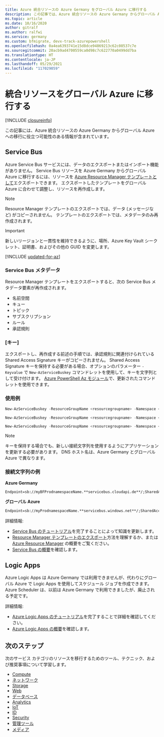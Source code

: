 ```yaml
---
title: Azure 統合リソースの Azure Germany をグローバル Azure に移行する
description: この記事では、Azure 統合リソースの Azure Germany からグローバル Azure への移行に関する情報を提供します。
ms.topic: article
ms.date: 10/16/2020
author: gitralf
ms.author: ralfwi
ms.service: germany
ms.custom: bfmigrate, devx-track-azurepowershell
ms.openlocfilehash: 0a4ea6393741e15d8dce94869213c62c08537c7e
ms.sourcegitcommit: 20acb9ad4700559ca0d98c7c622770a0499dd7ba
ms.translationtype: HT
ms.contentlocale: ja-JP
ms.lasthandoff: 05/29/2021
ms.locfileid: "117029059"
---
```

# <a name="migrate-integration-resources-to-global-azure"></a>統合リソースをグローバル Azure に移行する

[!INCLUDE [closureinfo](../../includes/germany-closure-info.md)]

この記事には、Azure 統合リソースの Azure Germany からグローバル Azure への移行に役立つ可能性のある情報が含まれています。

## <a name="service-bus"></a>Service Bus

Azure Service Bus サービスには、データのエクスポートまたはインポート機能がありません。 Service Bus リソースを Azure Germany からグローバル Azure に移行するには、リソースを [Azure Resource Manager テンプレートとして](../azure-resource-manager/templates/export-template-portal.md)エクスポートできます。 エクスポートしたテンプレートをグローバル Azure に合わせて調整し、リソースを再作成します。

> [!NOTE]
> Resource Manager テンプレートのエクスポートでは、データ (メッセージなど) がコピーされません。 テンプレートのエクスポートでは、メタデータのみ再作成されます。

> [!IMPORTANT]
> 新しいリージョンと一貫性を維持できるように、場所、Azure Key Vault シークレット、証明書、およびその他の GUID を変更します。

[!INCLUDE [updated-for-az](../../includes/updated-for-az.md)]

### <a name="service-bus-metadata"></a>Service Bus メタデータ

Resource Manager テンプレートをエクスポートすると、次の Service Bus メタデータ要素が再作成されます。

- 名前空間
- キュー
- トピック
- サブスクリプション
- ルール
- 承認規則

### <a name="keys"></a>[キー]

エクスポートし、再作成する前述の手順では、承認規則に関連付けられている Shared Access Signature キーがコピーされません。 Shared Access Signature キーを保持する必要がある場合、オプションのパラメーター `-Keyvalue` で `New-AzServiceBuskey` コマンドレットを使用して、キーを文字列として受け付けます。 [Azure PowerShell Az モジュール](/powershell/azure/install-az-ps)で、更新されたコマンドレットを使用できます。

### <a name="usage-example"></a>使用例

```powershell
New-AzServiceBuskey -ResourceGroupName <resourcegroupname> -Namespace <namespace> -Name <name of Authorization rule> -RegenerateKey <PrimaryKey/SecondaryKey> -KeyValue <string - key value>
```

```powershell
New-AzServiceBuskey -ResourceGroupName <resourcegroupname> -Namespace <namespace> -Queue <queuename> -Name <name of Authorization rule> -RegenerateKey <PrimaryKey/SecondaryKey> -KeyValue <string - key value>
```

```powershell
New-AzServiceBuskey -ResourceGroupName <resourcegroupname> -Namespace <namespace> -Topic <topicname> -Name <name of Authorization rule> -RegenerateKey <PrimaryKey/SecondaryKey> -KeyValue <string - key value>
```

> [!NOTE]
> キーを保持する場合でも、新しい接続文字列を使用するようにアプリケーションを更新する必要があります。 DNS ホスト名は、Azure Germany とグローバル Azure で異なります。

### <a name="sample-connection-strings"></a>接続文字列の例

**Azure Germany**

```cmd
Endpoint=sb://myBFProdnamespaceName.**servicebus.cloudapi.de**/;SharedAccessKeyName=RootManageSharedAccessKey;SharedAccessKey=XXXXXXXXXXXXx=
```

**グローバル Azure**

```cmd
Endpoint=sb://myProdnamespaceName.**servicebus.windows.net**/;SharedAccessKeyName=RootManageSharedAccessKey;SharedAccessKey=XXXXXXXXXXXXx=
```

詳細情報:

- [Service Bus のチュートリアル](../service-bus-messaging/index.yml)を完了することによって知識を更新します。
- [Resource Manager テンプレートのエクスポート](../azure-resource-manager/templates/export-template-portal.md)方法を理解するか、または [Azure Resource Manager](../azure-resource-manager/management/overview.md) の概要をご覧ください。
- [Service Bus の概要](../service-bus-messaging/service-bus-messaging-overview.md)を確認します。

## <a name="logic-apps"></a>Logic Apps

Azure Logic Apps は Azure Germany では利用できませんが、代わりにグローバル Azure で Logic Apps を使用してスケジュール ジョブを作成できます。 Azure Scheduler は、以前は Azure Germany で利用できましたが、廃止される予定です。

詳細情報:

- [Azure Logic Apps のチュートリアル](../logic-apps/tutorial-build-schedule-recurring-logic-app-workflow.md)を完了することで詳細を確認してください。
- [Azure Logic Apps の概要](../logic-apps/logic-apps-overview.md)を確認します。

## <a name="next-steps"></a>次のステップ

次のサービス カテゴリのリソースを移行するためのツール、テクニック、および推奨事項について学習します。

- [Compute](./germany-migration-compute.md)
- [ネットワーク](./germany-migration-networking.md)
- [Storage](./germany-migration-storage.md)
- [Web](./germany-migration-web.md)
- [データベース](./germany-migration-databases.md)
- [Analytics](./germany-migration-analytics.md)
- [IoT](./germany-migration-iot.md)
- [ID](./germany-migration-identity.md)
- [Security](./germany-migration-security.md)
- [管理ツール](./germany-migration-management-tools.md)
- [メディア](./germany-migration-media.md)
